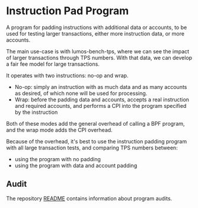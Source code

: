 # Instruction Pad Program

A program for padding instructions with additional data or accounts, to be used
for testing larger transactions, either more instruction data, or more accounts.

The main use-case is with lumos-bench-tps, where we can see the impact of larger
transactions through TPS numbers. With that data, we can develop a fair fee model
for large transactions.

It operates with two instructions: no-op and wrap.

* No-op: simply an instruction with as much data and as many accounts as desired,
of which none will be used for processing.
* Wrap: before the padding data and accounts, accepts a real instruction and
required accounts, and performs a CPI into the program specified by the instruction

Both of these modes add the general overhead of calling a BPF program, and
the wrap mode adds the CPI overhead.

Because of the overhead, it's best to use the instruction padding program with
all large transaction tests, and comparing TPS numbers between:

* using the program with no padding
* using the program with data and account padding

## Audit

The repository [README](https://github.com/lumos-labs/lumos-program-library#audits)
contains information about program audits.
